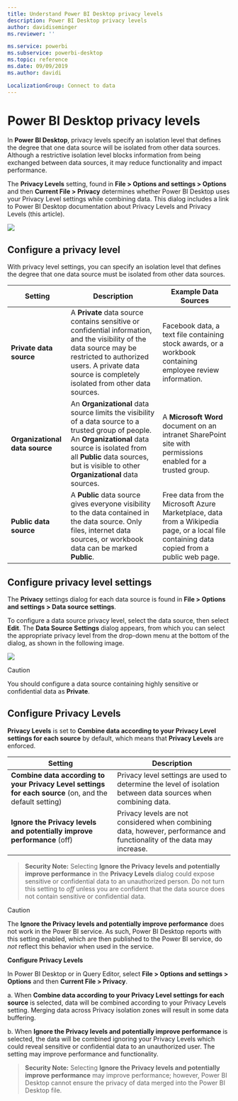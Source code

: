 ```yaml
---
title: Understand Power BI Desktop privacy levels
description: Power BI Desktop privacy levels
author: davidiseminger
ms.reviewer: ''

ms.service: powerbi
ms.subservice: powerbi-desktop
ms.topic: reference
ms.date: 09/09/2019
ms.author: davidi

LocalizationGroup: Connect to data
---
```

# Power BI Desktop privacy levels
In **Power BI Desktop**, privacy levels specify an isolation level that defines the degree that one data source will be isolated from other data sources. Although a restrictive isolation level blocks information from being exchanged between data sources, it may reduce functionality and impact performance.

The **Privacy Levels** setting, found in **File > Options and settings > Options** and then **Current File > Privacy** determines whether Power BI Desktop uses your Privacy Level settings while combining data. This dialog includes a link to Power BI Desktop documentation about Privacy Levels and Privacy Levels (this article).

![](media/desktop-privacy-levels/desktop_privacylevels1.png)

## Configure a privacy level
With privacy level settings, you can specify an isolation level that defines the degree that one data source must be isolated from other data sources.

| Setting | Description | Example Data Sources |
| --- | --- | --- |
| **Private data source** |A **Private** data source contains sensitive or confidential information, and the visibility of the data source may be restricted to authorized users. A private data source is completely isolated from other data sources. |Facebook data, a text file containing stock awards, or a workbook containing employee review information. |
| **Organizational  data source** |An **Organizational** data source limits the visibility of a data source to a trusted group of people. An **Organizational** data source is isolated from all **Public** data sources, but is visible to other **Organizational** data sources. |A **Microsoft Word** document on an intranet SharePoint site with permissions enabled for a trusted group. |
| **Public data source** |A **Public** data source gives everyone visibility to the data contained in the data source. Only files, internet data sources, or workbook data can be marked **Public**. |Free data from the Microsoft Azure Marketplace, data from a Wikipedia page, or a local file containing data copied from a public web page. |

## Configure privacy level settings
The **Privacy** settings dialog for each data source is found in **File > Options and settings > Data source settings**.

To configure a data source privacy level, select the data source, then select **Edit**. The **Data Source Settings** dialog appears, from which you can select the appropriate privacy level from the drop-down menu at the bottom of the dialog, as shown in the following image.

![](media/desktop-privacy-levels/desktop_privacylevels2.png)

> [!CAUTION]
> You should configure a data source containing highly sensitive or confidential data as **Private**.
> 

## Configure Privacy Levels
**Privacy Levels** is set to **Combine data according to your Privacy Level settings for each source** by default, which means that **Privacy Levels** are enforced.

| Setting | Description |
| --- | --- |
| **Combine data according to your Privacy Level settings for each source** (on, and the default setting) |Privacy level settings are used to determine the level of isolation between data sources when combining data. |
| **Ignore the Privacy levels and potentially improve performance** (off) |Privacy levels are not considered when combining data, however, performance and functionality of the data may increase. |

> **Security Note:** Selecting **Ignore the Privacy levels and potentially improve performance** in the **Privacy Levels** dialog could expose sensitive or confidential data to an unauthorized person. Do not turn this setting to *off* unless you are confident that the data source does not contain sensitive or confidential data.
> 
> 

> [!CAUTION]
> The **Ignore the Privacy levels and potentially improve performance** does not work in the Power BI service. As such, Power BI Desktop reports with this setting enabled, which are then published to the Power BI service, do *not* reflect this behavior when used in the service.
> 

**Configure Privacy Levels**

In Power BI Desktop or in Query Editor, select **File > Options and settings > Options** and then **Current File > Privacy**.

a. When **Combine data according to your Privacy Level settings for each source** is selected, data will be combined according to your Privacy Levels setting. Merging data across Privacy isolation zones will result in some data buffering.

b. When **Ignore the Privacy levels and potentially improve performance** is selected, the data will be combined ignoring your Privacy Levels which could reveal sensitive or confidential data to an unauthorized user. The setting may improve performance and functionality.

> **Security Note:** Selecting **Ignore the Privacy levels and potentially improve performance** may improve performance; however, Power BI Desktop cannot ensure the privacy of data merged into the Power BI Desktop file.
> 
> 

